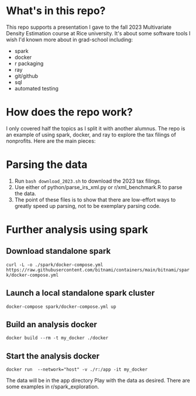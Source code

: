 # What's in this repo?
This repo supports a presentation I gave to the fall 2023 Multivariate Density Estimation course at Rice university. It's about some software tools I wish I'd known more about in grad-school including:

* spark
* docker
* r packaging
* ray
* git/github
* sql
* automated testing

# How does the repo work?
I only covered half the topics as I split it with another alumnus. The repo is an example of using spark, docker, and ray to explore the tax filings of nonprofits.  Here are the main pieces:

# Parsing the data
1. Run `bash download_2023.sh` to download the 2023 tax filings.
2. Use either of python/parse_irs_xml.py or r/xml_benchmark.R to parse the data.
3. The point of these files is to show that there are low-effort ways to greatly speed up parsing, not to be exemplary parsing code.

# Further analysis using spark
##  Download standalone spark
```curl -L -o ./spark/docker-compose.yml  https://raw.githubusercontent.com/bitnami/containers/main/bitnami/spark/docker-compose.yml```

## Launch a local standalone spark cluster
```docker-compose spark/docker-compose.yml up```

## Build an analysis docker
```docker build --rm -t my_docker ./docker```

## Start the analysis docker
```docker run  --network="host" -v ./r:/app -it my_docker```

The data will be in the app directory Play with the data as desired.  There are some examples in r/spark_exploration.
